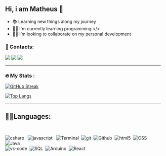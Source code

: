 

## Hi, i am Matheus 🤙

- 📚 Learning new things along my journey
- 👨‍💻 I'm currently learning programming </>
- 💪🏻 I’m looking to collaborate on my personal development

### 📍 Contacts:

<div>
<a href="https://instagram.com/__lima.matheus" target="_blank"><img src="https://img.shields.io/badge/-Instagram-%23E4405F?style=for-the-badge&logo=instagram&logoColor=white" target="_blank"></a>
<a href = "mailto: ml214964@gmail.com"><img src="https://img.shields.io/badge/Gmail-D14836?style=for-the-badge&logo=gmail&logoColor=white" target="_blank"></a>
<a href="https://www.linkedin.com/in/matheus-parreão-de-lima-628486234" target="_blank"><img src="https://img.shields.io/badge/-LinkedIn-%230077B5?style=for-the-badge&logo=linkedin&logoColor=white" target="_blank"></a>   
</div>

 
 ---

### :fire: My Stats :
[![GitHub Streak](https://github-readme-streak-stats.herokuapp.com/?user=matheuslima22&theme=dark)](https://git.io/streak-stats)

[![Top Langs](https://github-readme-stats.vercel.app/api/top-langs/?username=matheuslima22&layout=compact&theme=dark)](https://github.com/anuraghazra/github-readme-stats)

---

## 🐱‍👤Languages:


<br>



<p>
  <img alt="csharp" src="https://img.shields.io/badge/-Csharp-9932CC?style=plastic -square&logo=csharp&logoColor=ffffff"> &nbsp
  <img alt="javascript" src="https://img.shields.io/badge/-JavaScript-eed718?style=plastic -square&logo=javascript&logoColor=ffffff"> &nbsp
  <img alt="Terminal" src="https://img.shields.io/badge/-Terminal-000000?style=flat-square&logo=windowsTerminal&logoColor=ffffff">&nbsp
  <img alt="git" src="https://img.shields.io/badge/-Git-F05032?style=flat-square&logo=git&logoColor=white" />&nbsp
  <img alt="Github" src="http://img.shields.io/badge/-Github-000000?style=flat-square&logo=github&logoColor=FFFFFF">&nbsp
  <img alt="html5" src="https://img.shields.io/badge/-HTML5-E34F26?style=flat-square&logo=html5&logoColor=white" />&nbsp
  <img alt="CSS"src = "https://img.shields.io/badge/-CSS3-1572B6?style=flat-square&logo=css3&logoColor=white">&nbsp
  <img alt="Java" src="http://img.shields.io/badge/-Java-FF0000?style=flat-square&logo=java&logoColor=white">
 <br>
  <img alt="vs-code" src="http://img.shields.io/badge/-VS%20Code-007ACC?style=flat-square&logo=visual%20studio%20code&logoColor=white">&nbsp
  <img alt="SQL"src="https://img.shields.io/badge/Microsoft_SQL_Server-CC2927?style=flat-square&logo=microsoft-sql-server&logoColor=white">&nbsp
  <img alt="Arduino" src="https://img.shields.io/badge/-Arduino-00979D?style=flat-square&logo=Arduino&logoColor=white">&nbsp
  <img alt="React" src="https://img.shields.io/badge/-React-45b8d8?style=flat-square&logo=react&logoColor=white">
  
</p>

  ##
